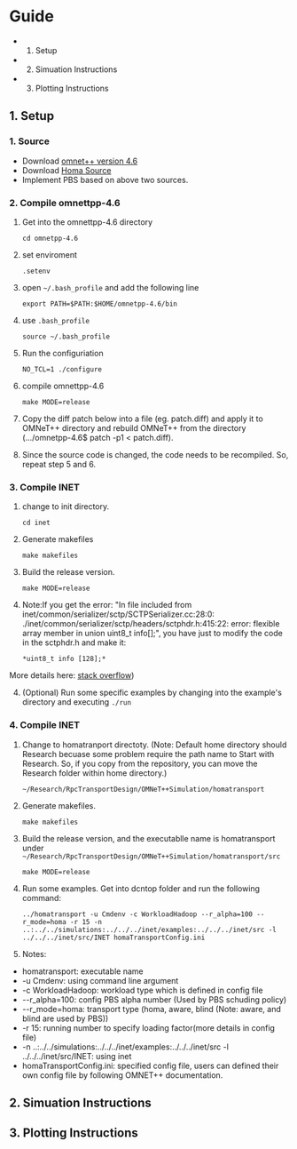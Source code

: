 # Guide
  - 1. Setup 
  - 2. Simuation Instructions  
  - 3. Plotting Instructions

## 1. Setup
### 1. Source
  - Download [omnet++ version 4.6](https://omnetpp.org/download/old.html)
  - Download [Homa Source](https://github.com/PlatformLab/HomaSimulation/tree/omnet_simulations/RpcTransportDesign/OMNeT%2B%2BSimulation)
  - Implement PBS based on above two sources. 

### 2. Compile omnettpp-4.6 
1. Get into the omnettpp-4.6 directory
  
    ``cd omnetpp-4.6`` 

2. set enviroment
    
    ``.setenv``

3. open ``~/.bash_profile`` and add the following line 

    ``export PATH=$PATH:$HOME/omnetpp-4.6/bin`` 

4. use ``.bash_profile``
    
    ``source ~/.bash_profile``

5. Run the configuriation 
    
    ``NO_TCL=1 ./configure``

6. compile omnettpp-4.6

    ``make MODE=release``

7. Copy the diff patch below into a file (eg. patch.diff) and apply
    it to OMNeT++ directory and rebuild OMNeT++ from the directory
    (.../omnetpp-4.6$ patch -p1 < patch.diff). 
8. Since the source code is changed, the code needs to be 
    recompiled. So, repeat step 5 and 6. 

### 3. Compile INET
1. change to init directory. 
  
    ``cd inet`` 

2. Generate makefiles

    ``make makefiles`` 

3. Build the release version. 
  
    ``make MODE=release`` 

4. Note:If you get the error: "In file included from 
  inet/common/serializer/sctp/SCTPSerializer.cc:28:0: 
  ./inet/common/serializer/sctp/headers/sctphdr.h:415:22: 
  error: flexible array member in union uint8_t info[];", 
  you have just to modify the code in the sctphdr.h and make it:  

    ``*uint8_t info [128];*``

  More details here: [stack overflow](https://stackoverflow.com/questions/37969272/error-compiling-inet-framework-for-omnet:)) 

4. (Optional) Run some specific examples by changing into 
the example's directory and executing ``./run``

### 4. Compile INET  
1. Change to homatranport directoty. (Note: Default home directory should Research 
  becuase some problem require the path name to Start with Research. So, if you 
  copy from the repository, you can move the Research folder within home directory.) 
  
   ``~/Research/RpcTransportDesign/OMNeT++Simulation/homatransport``

2. Generate makefiles.
    
    ``make makefiles`` 

3. Build the release version, and the executablle name is homatransport under
    ``~/Research/RpcTransportDesign/OMNeT++Simulation/homatransport/src``
  
    ``make MODE=release``

4. Run some examples. Get into dcntop folder and run the following command:  
  
    ``../homatransport -u Cmdenv -c WorkloadHadoop --r_alpha=100 --r_mode=homa -r 15 -n ..:../../simulations:../../../inet/examples:../../../inet/src -l ../../../inet/src/INET homaTransportConfig.ini``

5. Notes: 
  
  - homatransport: executable name 
  - -u Cmdenv: using command line argument 
  - -c WorkloadHadoop: workload type which is defined in config file
  - --r_alpha=100: config PBS alpha number (Used by PBS schuding policy)
  - --r_mode=homa: transport type (homa, aware, blind (Note: aware, and blind are used by PBS))
  - -r 15: running number to specify loading factor(more details in config file)
  - -n ..:../../simulations:../../../inet/examples:../../../inet/src -l ../../../inet/src/INET: 
    using inet 
  - homaTransportConfig.ini: specified config file, users can defined their own config file by following
    OMNET++ documentation. 

## 2. Simuation Instructions  

## 3. Plotting Instructions   
      
